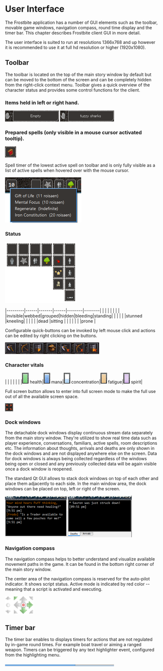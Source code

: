 # User Interface

The Frostbite application has a number of GUI elements such as the toolbar, movable game windows,
navigation compass, round time display and the timer bar. This chapter describes Frostbite client
GUI in more detail.

The user interface is suited to run at resolutions 1366x768 and up however it is recommended to use it at
full hd resolution or higher (1920x1080).

## Toolbar

The toolbar is located on the top of the main story window by default but can be moved to the bottom of the
screen and can be completely hidden from the right-click context menu. Toolbar gives a quick overview of the
character status and provides some control functions for the client.

### Items held in left or right hand.

![Screenshot of left hand item](/assets/img/wield-left.png)
![Screenshot of right hand item](/assets/img/wield-right.png)


### Prepared spells (only visible in a mouse cursor activated tooltip).

![Screenshot of spell](/assets/img/spell.png)

Spell timer of the lowest active spell on toolbar and is only fully visible as a list of
active spells when hovered over with the mouse cursor.

![Screenshot of active spells](/assets/img/active_spells.png)

### Status

![Screenshot of status bar](/assets/img/statusbar.png)

|---------|------|-------|------|--------|--------|
|         |      |       |      |        |        |
|invisible|webbed|grouped|hidden|bleeding|standing|
|         |      |       |      |stunned |kneeling|
|         |      |       |      |dead    |sitting |
|         |      |       |      |        |prone   |


Configurable quick-buttons can be invoked by left mouse click and actions can be edited by right
clicking on the buttons.

![Screenshot of quick action bar](/assets/img/quick-button.png)

### Character vitals

|                                           |                                       |                                                         |                                             |                                           |
|![Screenshot](/assets/img/health.png) health|![Screenshot](/assets/img/mana.png) mana|![Screenshot](/assets/img/concentration.png) concentration|![Screenshot](/assets/img/fatigue.png) fatigue|![Screenshot](/assets/img/spirit.png) spirit|


Full screen button allows to enter into full screen mode to make the full use out of all the
available screen space.

![Screenshot of fullscreen](/assets/img/fullscreen.png)

### Dock windows

The detachable dock windows display continuous stream data separately from the main story window. They're utilized
to show real time data such as player experience, conversations, familiars, active spells, room descriptions etc.
The information about thoughts, arrivals and deaths are only shown in the dock windows and are not displayed
anywhere else on the screen. Data for dock windows is always being collected regardless of the windows being
open or closed and any previously collected data will be again visible once a dock window is reopened.

The standard Qt GUI allows to stack dock windows on top of each
other and place them adjacently to each side. In the main window area, the dock windows can be placed on top,
left or right of the screen.

![Screenshot of quick action bar](/assets/img/window.png)

### Navigation compass

The navigation compass helps to better understand and visualize available movement paths in
the game. It can be found in the bottom right corner of the main story window.

The center area of the navigation compass is reserved for the auto-pilot indicator. It shows script
status. Active mode is indicated by red color -- meaning that a script is activated and executing.

![Screenshot of quick action bar](/assets/img/compass.png)

## Timer bar

The timer bar enables to displays timers for actions that are not regulated by in-game round times. For example
boat travel or aiming a ranged weapon. Timers can be triggered by any text highlighter event, configured
from the highlighting menu.

![Screenshot of timer](/assets/img/timer.png)
